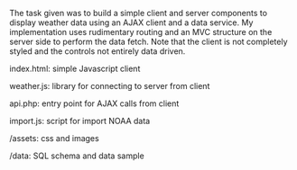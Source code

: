 The task given was to build a simple client and server components to display weather data using an AJAX client 
and a data service. My implementation uses rudimentary routing and an MVC structure on the server side to perform 
the data fetch. Note that the client is not completely styled and the controls not entirely data driven. 

index.html: simple Javascript client

weather.js: library for connecting to server from client

api.php: entry point for AJAX calls from client

import.js: script for import NOAA data

/assets: css and images

/data: SQL schema and data sample



    





    




